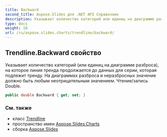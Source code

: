 ```yaml
---
title: Backward
second_title: Aspose.Slides для .NET API Справочник
description: Указывает количество категорий или единиц на диаграмме разброса, на которое линия тренда продолжается до данных для серии, которая подлежит тренду. На диаграммах разброса и неразбросных значение должно быть любым неотрицательным значением. Чтение/запись Double.
type: docs
weight: 10
url: /ru/aspose.slides.charts/trendline/backward/
---
```


## Trendline.Backward свойство

Указывает количество категорий (или единиц на диаграмме разброса), на которое линия тренда продолжается до данных для серии, которая подлежит тренду. На диаграммах разброса и неразбросных значение должно быть любым неотрицательным значением. Чтение/запись Double.

```csharp
public double Backward { get; set; }
```

### См. также

* класс [Trendline](../../trendline)
* пространство имен [Aspose.Slides.Charts](../../trendline)
* сборка [Aspose.Slides](../../../)

<!-- DO NOT EDIT: сгенерировано xmldocmd для Aspose.Slides.dll -->